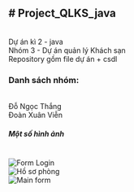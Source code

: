 <h2># Project_QLKS_java </h2></br>
Dự án kì 2 - java </br>
Nhóm 3 - Dự án quản lý Khách sạn </br>
Repository gồm file dự án + csdl </br>
<h3>Danh sách nhóm:</h3></br>
Đỗ Ngọc Thắng </br>
Đoàn Xuân Viễn </br>
<h5>Một số hình ảnh</h5></br>
<img src="https://raw.githubusercontent.com/DaemonZZ/Project_QLKS_java/master/img/login.png" alt="Form Login" withh=50%></br>
<img src="https://raw.githubusercontent.com/DaemonZZ/Project_QLKS_java/master/img/hoso.png" alt="Hồ sơ phòng" withh=50%></br>
<img src="https://raw.githubusercontent.com/DaemonZZ/Project_QLKS_java/master/img/main.png" alt="Main form" withh=50%>
